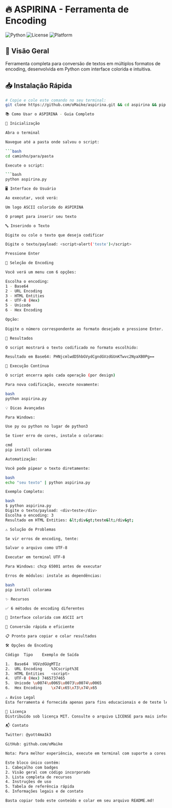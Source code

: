 # 🔥 ASPIRINA - Ferramenta de Encoding

![Python](https://img.shields.io/badge/Python-3.6+-blue.svg) 
![License](https://img.shields.io/badge/License-MIT-green.svg)
![Platform](https://img.shields.io/badge/Platform-Windows%20%7C%20Linux%20%7C%20macOS-lightgrey.svg)

## 📌 Visão Geral
Ferramenta completa para conversão de textos em múltiplos formatos de encoding, desenvolvida em Python com interface colorida e intuitiva.

## 📥 Instalação Rápida

```bash
# Copie e cole este comando no seu terminal:
git clone https://github.com/oMaike/aspirina.git && cd aspirina && pip install colorama && python3 aspirina.py

📚 Como Usar o ASPIRINA - Guia Completo

🚀 Inicialização

Abra o terminal

Navegue até a pasta onde salvou o script:

```bash
cd caminho/para/pasta

Execute o script:

```bash
python aspirina.py

🖥️ Interface do Usuário

Ao executar, você verá:

Um logo ASCII colorido do ASPIRINA

O prompt para inserir seu texto

🔤 Inserindo o Texto

Digite ou cole o texto que deseja codificar

Digite o texto/payload: <script>alert('teste')</script>

Pressione Enter

🔢 Seleção de Encoding

Você verá um menu com 6 opções:

Escolha o encoding:
1 - Base64
2 - URL Encoding
3 - HTML Entities
4 - UTF-8 (Hex)
5 - Unicode
6 - Hex Encoding

Opção:
 
Digite o número correspondente ao formato desejado e pressione Enter.

💾 Resultados

O script mostrará o texto codificado no formato escolhido:

Resultado em Base64: PHNjcmlwdD5hbGVydCgndGVzdGUnKTwvc2NyaXB0Pg==

🔄 Execução Contínua

O script encerra após cada operação (por design)

Para nova codificação, execute novamente:

bash
python aspirina.py

💡 Dicas Avançadas

Para Windows:

Use py ou python no lugar de python3

Se tiver erro de cores, instale o colorama:

cmd
pip install colorama

Automatização:

Você pode pipear o texto diretamente:

bash
echo "seu texto" | python aspirina.py

Exemplo Completo:

bash
$ python aspirina.py
Digite o texto/payload: <div>teste</div>
Escolha o encoding: 3
Resultado em HTML Entities: &lt;div&gt;teste&lt;/div&gt;

⚠️ Solução de Problemas

Se vir erros de encoding, tente:

Salvar o arquivo como UTF-8

Executar em terminal UTF-8

Para Windows: chcp 65001 antes de executar

Erros de módulos: instale as dependências:

bash
pip install colorama

✨ Recursos

✅ 6 métodos de encoding diferentes

🎨 Interface colorida com ASCII art

🔄 Conversão rápida e eficiente

📋 Pronto para copiar e colar resultados

🛠️ Opções de Encoding

Código	Tipo	Exemplo de Saída

1.	Base64	VGVzdGUgMTIz
2.	URL Encoding	%3Cscript%3E
3.	HTML Entities	<script>
4.	UTF-8 (Hex)	7465737465
5.	Unicode	\u0074\u0065\u0073\u0074\u0065
6.	Hex Encoding	\x74\x65\x73\x74\x65
   
⚠️ Aviso Legal
Esta ferramenta é fornecida apenas para fins educacionais e de teste legítimo. O uso para atividades ilegais é estritamente proibído.

📜 Licença
Distribuído sob licença MIT. Consulte o arquivo LICENSE para mais informações.

📬 Contato

Twitter: @yott4ma1k3

GitHub: github.com/oMaike

Nota: Para melhor experiência, execute em terminal com suporte a cores.

Este bloco único contém:
1. Cabeçalho com badges
2. Visão geral com código incorporado
3. Lista completa de recursos
4. Instruções de uso
5. Tabela de referência rápida
6. Informações legais e de contato

Basta copiar todo este conteúdo e colar em seu arquivo README.md!
